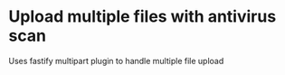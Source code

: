 # Upload multiple files with antivirus scan

Uses fastify multipart plugin to handle multiple file upload